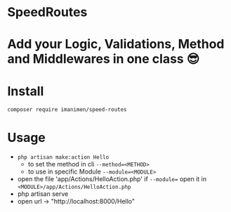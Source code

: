 # SpeedRoutes
# Add your Logic, Validations, Method and Middlewares in one class 😎
# Install
`composer require imanimen/speed-routes`
# Usage
- `php artisan make:action Hello`
    - to set the method in cli `--method=<METHOD>`
    - to use in specific Module `--module=<MODULE>`
- open the file 'app/Actions/HelloAction.php' if `--module=` open it in `<MODULE>/app/Actions/HelloAction.php`
- php artisan serve 
- open url -> "http://localhost:8000/Hello"